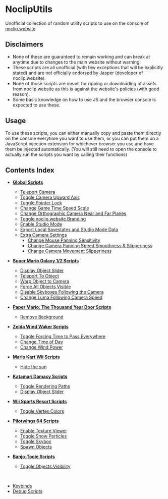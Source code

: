 # NoclipUtils
Unofficial collection of random utility scripts to use on the console of [noclip.website](https://noclip.website/).

## Disclaimers
- None of these are guaranteed to remain working and can break at anytime due to changes to the main website without warning.
- These scripts are all unofficial (with few exceptions that will be explicitly stated) and are not officially endorsed by Jasper (developer of noclip.website).
- None of those scripts are meant for ripping or downloading of assets from noclip.website as this is against the website's policies (with good reason).
- Some basic knowledge on how to use JS and the browser console is expected to use these.

## Usage
To use these scripts, you can either manually copy and paste them directly on the console everytime you want to use them, or you can put them on a JavaScript injection extension for whichever browser you use and have them be injected automatically. (You will still need to open the console to actually run the scripts you want by calling their functions)

## Contents Index
- **[Global Scripts](/SCRIPTS.md#global-scripts)**
  - [Teleport Camera](/SCRIPTS.md#teleport-camera)
  - [Toggle Camera Upward Axis](/SCRIPTS.md#toggle-camera-upward-axis)
  - [Toggle Pointer Lock](/SCRIPTS.md#toggle-pointer-lock)
  - [Change Game Time Speed Scale](/SCRIPTS.md#change-game-time-speed-scale)
  - [Change Orthographic Camera Near and Far Planes](/SCRIPTS.md#change-orthographic-camera-near-and-far-planes)
  - [Toggle noclip.website Branding](/SCRIPTS.md#toggle-noclipwebsite-branding)
  - [Enable Studio Mode](/SCRIPTS.md#enable-studio-mode)
  - [Export Local Savestates and Studio Mode Data](/SCRIPTS.md#export-local-savestates-and-studio-mode-data)
  - [Extra Camera Settings](/SCRIPTS.md#extra-camera-settings)
    - [Change Mouse Panning Sensitivity](/SCRIPTS.md#change-mouse-panning-sensitivity)
    - [Change Camera Panning Speed Smoothness & Slipperiness](/SCRIPTS.md#change-camera-panning-speed-smoothness--slipperiness)
    - [Change Camera Movement Slipperiness](/SCRIPTS.md#change-camera-movement-slipperiness)

- **[Super Mario Galaxy 1/2 Scripts](/SCRIPTS.md#super-mario-galaxy-12-scripts)**
  - [Display Object Slider](/SCRIPTS.md#display-object-slider)
  - [Teleport To Object](/SCRIPTS.md#teleport-to-object)
  - [Warp Object to Camera](/SCRIPTS.md#warp-object-to-camera)
  - [Force All Objects Visible](/SCRIPTS.md#force-all-objects-visible)
  - [Disable Skyboxes Following the Camera](/SCRIPTS.md#disable-skyboxes-following-the-camera)
  - [Change Luma Following Camera Speed](/SCRIPTS.md#change-luma-following-camera-speed)

- **[Paper Mario: The Thousand Year Door Scripts](/SCRIPTS.md#paper-mario-the-thousand-year-door-scripts)**
  - [Remove Background](/SCRIPTS.md#remove-background)

- **[Zelda Wind Waker Scripts](/SCRIPTS.md#zelda-wind-waker-scripts)**
  - [Toggle Forcing Time to Pass Everywhere](/SCRIPTS.md#toggle-forcing-time-to-pass-everywhere)
  - [Change Time of Day](/SCRIPTS.md#change-time-of-day)
  - [Change Wind Power](/SCRIPTS.md#change-wind-power)

- **[Mario Kart Wii Scripts](/SCRIPTS.md#mario-kart-wii-scripts)**
  - [Hide the sun](/SCRIPTS.md#hide-the-sun)

- **[Katamari Damacy Scripts](/SCRIPTS.md#katamari-damacy-scripts)**
  - [Toggle Rendering Paths](/SCRIPTS.md#toggle-rendering-paths)
  - [Display Object Slider](/SCRIPTS.md#display-object-slider-1)

- **[Wii Sports Resort Scripts](/SCRIPTS.md#wii-sports-resort-scripts)**
  - [Toggle Vertex Colors](/SCRIPTS.md#toggle-vertex-colors)

- **[Pilotwings 64 Scripts](/SCRIPTS.md#pilotwings-64-scripts)**
  - [Enable Texture Viewer](/SCRIPTS.md#enable-texture-viewer)
  - [Toggle Snow Particles](/SCRIPTS.md#toggle-snow-particles)
  - [Toggle Skybox](/SCRIPTS.md#toggle-skybox)
  - [Spawn Objects](/SCRIPTS.md#spawn-objects)

- **[Banjo-Tooie Scripts](/SCRIPTS.md#banjo-tooie-scripts)**
  - [Toggle Objects Visibility](/SCRIPTS.md#toggle-objects-visibility)

​
- [Keybinds](/KEYBINDS.md)
- [Debug Scripts](/DEBUG_SCRIPTS.md)
